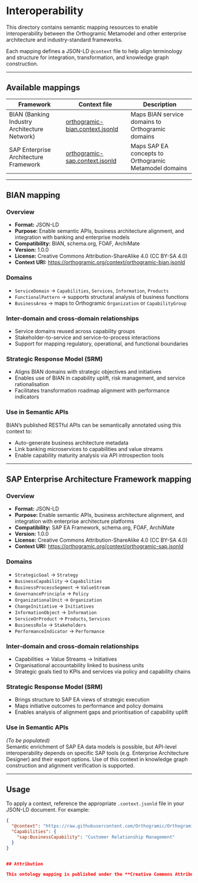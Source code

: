 # Interoperability

This directory contains semantic mapping resources to enable interoperability between the Orthogramic Metamodel and other enterprise architecture and industry-standard frameworks.

Each mapping defines a JSON-LD `@context` file to help align terminology and structure for integration, transformation, and knowledge graph construction.

---

## Available mappings

| Framework                             | Context file                                  | Description                                                                 |
|---------------------------------------|-----------------------------------------------|-----------------------------------------------------------------------------|
| BIAN (Banking Industry Architecture Network) | [orthogramic-bian.context.jsonld](orthogramic-bian.context.jsonld) | Maps BIAN service domains to Orthogramic domains                            |
| SAP Enterprise Architecture Framework | [orthogramic-sap.context.jsonld](orthogramic-sap.context.jsonld)   | Maps SAP EA concepts to Orthogramic Metamodel domains                       |

---

## BIAN mapping

### Overview
- **Format:** JSON-LD  
- **Purpose:** Enable semantic APIs, business architecture alignment, and integration with banking and enterprise models  
- **Compatibility:** BIAN, schema.org, FOAF, ArchiMate  
- **Version:** 1.0.0  
- **License:** Creative Commons Attribution-ShareAlike 4.0 (CC BY-SA 4.0)  
- **Context URI:** https://orthogramic.org/context/orthogramic-bian.jsonld  

### Domains
- `ServiceDomain` → `Capabilities`, `Services`, `Information`, `Products`
- `FunctionalPattern` → supports structural analysis of business functions
- `BusinessArea` → maps to Orthogramic `Organization` or `CapabilityGroup`

### Inter-domain and cross-domain relationships
- Service domains reused across capability groups
- Stakeholder-to-service and service-to-process interactions
- Support for mapping regulatory, operational, and functional boundaries

### Strategic Response Model (SRM)
- Aligns BIAN domains with strategic objectives and initiatives
- Enables use of BIAN in capability uplift, risk management, and service rationalisation
- Facilitates transformation roadmap alignment with performance indicators

### Use in Semantic APIs
BIAN’s published RESTful APIs can be semantically annotated using this context to:
- Auto-generate business architecture metadata
- Link banking microservices to capabilities and value streams
- Enable capability maturity analysis via API introspection tools

---

## SAP Enterprise Architecture Framework mapping

### Overview
- **Format:** JSON-LD  
- **Purpose:** Enable semantic APIs, business architecture alignment, and integration with enterprise architecture platforms  
- **Compatibility:** SAP EA Framework, schema.org, FOAF, ArchiMate  
- **Version:** 1.0.0  
- **License:** Creative Commons Attribution-ShareAlike 4.0 (CC BY-SA 4.0)  
- **Context URI:** https://orthogramic.org/context/orthogramic-sap.jsonld  

### Domains
- `StrategicGoal` → `Strategy`
- `BusinessCapability` → `Capabilities`
- `BusinessProcessSegment` → `ValueStream`
- `GovernancePrinciple` → `Policy`
- `OrganizationalUnit` → `Organization`
- `ChangeInitiative` → `Initiatives`
- `InformationObject` → `Information`
- `ServiceOrProduct` → `Products`, `Services`
- `BusinessRole` → `Stakeholders`
- `PerformanceIndicator` → `Performance`

### Inter-domain and cross-domain relationships
- Capabilities → Value Streams → Initiatives
- Organisational accountability linked to business units
- Strategic goals tied to KPIs and services via policy and capability chains

### Strategic Response Model (SRM)
- Brings structure to SAP EA views of strategic execution
- Maps initiative outcomes to performance and policy domains
- Enables analysis of alignment gaps and prioritisation of capability uplift

### Use in Semantic APIs
_(To be populated)_  
Semantic enrichment of SAP EA data models is possible, but API-level interoperability depends on specific SAP tools (e.g. Enterprise Architecture Designer) and their export options. Use of this context in knowledge graph construction and alignment verification is supported.

---

## Usage

To apply a context, reference the appropriate `.context.jsonld` file in your JSON-LD document. For example:

```json
{
  "@context": "https://raw.githubusercontent.com/Orthogramic/Orthogramic_Metamodel/main/interoperability/orthogramic-sap.context.jsonld",
  "Capabilities": {
    "sap:BusinessCapability": "Customer Relationship Management"
  }
}


## Attribution

This ontology mapping is published under the **Creative Commons Attribution-ShareAlike 4.0 (CC BY-SA 4.0)** licence. It is intended for reuse, extension, and implementation in open and enterprise environments.
